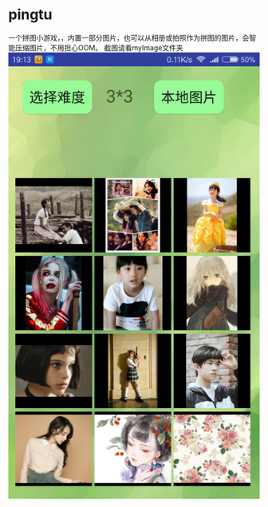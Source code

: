 # pingtu
一个拼图小游戏，，内置一部分图片，也可以从相册或拍照作为拼图的图片，会智能压缩图片，不用担心OOM。
截图请看myImage文件夹
![image](https://github.com/CCY0122/pingtu/blob/master/myImage/Screenshot_2016-10-02-19-13-03-569_com.example.pi.png)
